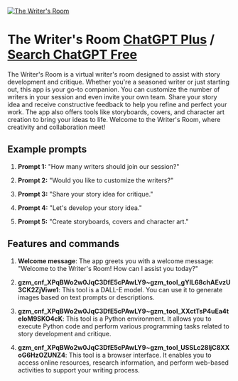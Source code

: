 
[![The Writer's Room](https://files.oaiusercontent.com/file-bWOVwKXBOL2Ecq42njcQUInP?se=2123-10-17T12%3A55%3A33Z&sp=r&sv=2021-08-06&sr=b&rscc=max-age%3D31536000%2C%20immutable&rscd=attachment%3B%20filename%3D79a48e1f-b00b-453a-bebf-05cc66d0ea8b.png&sig=YTcuOtFUZEc%2BtmXM9X8Kyfw0avM4S8Nz6YoOw55R0ek%3D)](https://chat.openai.com/g/g-Qb0mexonh-the-writer-s-room)

# The Writer's Room [ChatGPT Plus](https://chat.openai.com/g/g-Qb0mexonh-the-writer-s-room) / [Search ChatGPT Free](https://gptcall.net/index.html#/?search=The%20Writer's%20Room)

The Writer's Room is a virtual writer's room designed to assist with story development and critique. Whether you're a seasoned writer or just starting out, this app is your go-to companion. You can customize the number of writers in your session and even invite your own team. Share your story idea and receive constructive feedback to help you refine and perfect your work. The app also offers tools like storyboards, covers, and character art creation to bring your ideas to life. Welcome to the Writer's Room, where creativity and collaboration meet!

## Example prompts

1. **Prompt 1:** "How many writers should join our session?"

2. **Prompt 2:** "Would you like to customize the writers?"

3. **Prompt 3:** "Share your story idea for critique."

4. **Prompt 4:** "Let's develop your story idea."

5. **Prompt 5:** "Create storyboards, covers and character art."

## Features and commands

1. **Welcome message**: The app greets you with a welcome message: "Welcome to the Writer's Room! How can I assist you today?"

2. **gzm_cnf_XPqBWo2w0JqC3DfE5cPAwLY9~gzm_tool_gYIL68chAEvzU3CK2ZjViwe1**: This tool is a DALL-E model. You can use it to generate images based on text prompts or descriptions.

3. **gzm_cnf_XPqBWo2w0JqC3DfE5cPAwLY9~gzm_tool_XXctTsP4uEa4teIoM9SKO4cK**: This tool is a Python environment. It allows you to execute Python code and perform various programming tasks related to story development and critique.

4. **gzm_cnf_XPqBWo2w0JqC3DfE5cPAwLY9~gzm_tool_USSLc28ljC8XXoG6HzOZUNZ4**: This tool is a browser interface. It enables you to access online resources, research information, and perform web-based activities to support your writing process.


